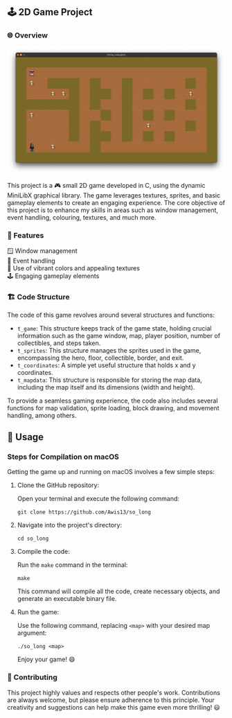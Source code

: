 ## 🕹️ 2D Game Project

### 🌐 Overview
![game](so_long.png)

This project is a 🎮 small 2D game developed in C, using the dynamic MiniLibX graphical library. The game leverages textures, sprites, and basic gameplay elements to create an engaging experience. The core objective of this project is to enhance my skills in areas such as window management, event handling, colouring, textures, and much more.

### 🌟 Features

🪟 Window management  
📝 Event handling  
🎨 Use of vibrant colors and appealing textures  
🕹️ Engaging gameplay elements  

### 🏗️ Code Structure

The code of this game revolves around several structures and functions:

- `t_game`: This structure keeps track of the game state, holding crucial information such as the game window, map, player position, number of collectibles, and steps taken.
- `t_sprites`: This structure manages the sprites used in the game, encompassing the hero, floor, collectible, border, and exit.
- `t_coordinates`: A simple yet useful structure that holds x and y coordinates.
- `t_mapdata`: This structure is responsible for storing the map data, including the map itself and its dimensions (width and height).

To provide a seamless gaming experience, the code also includes several functions for map validation, sprite loading, block drawing, and movement handling, among others.

## 🔧 Usage

### Steps for Compilation on macOS

Getting the game up and running on macOS involves a few simple steps:

1. Clone the GitHub repository:

    Open your terminal and execute the following command:

    ```
    git clone https://github.com/Awis13/so_long
    ```

2. Navigate into the project's directory:

    ```
    cd so_long
    ```

3. Compile the code:

    Run the `make` command in the terminal:

    ```
    make
    ```

    This command will compile all the code, create necessary objects, and generate an executable binary file.

4. Run the game:

    Use the following command, replacing `<map>` with your desired map argument:

    ```
    ./so_long <map>
    ```

    Enjoy your game! 😄

### 🤝 Contributing

This project highly values and respects other people's work. Contributions are always welcome, but please ensure adherence to this principle. Your creativity and suggestions can help make this game even more thrilling! 😃
